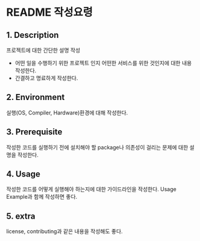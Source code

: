 # README 작성요령

## 1. Description
프로젝트에 대한 간단한 설명 작성
- 어떤 일을 수행하기 위한 프로젝트 인지 어떤한 서비스를 위한 것인지에 대한 내용 작성한다.
- 간결하고 명료하게 작성한다.

## 2. Environment
실행(OS, Compiler, Hardware)환경에 대해 작성한다.

## 3. Prerequisite
작성한 코드를 실행하기 전에 설치해야 할 package나 의존성이 걸리는 문제에 대한 설명을 작성한다.

## 4. Usage
작성한 코드를 어떻게 실행해야 하는지에 대한 가이드라인을 작성한다.
Usage Example과 함께 작성하면 좋다.

## 5. extra
license, contributing과 같은 내용을 작성해도 좋다.